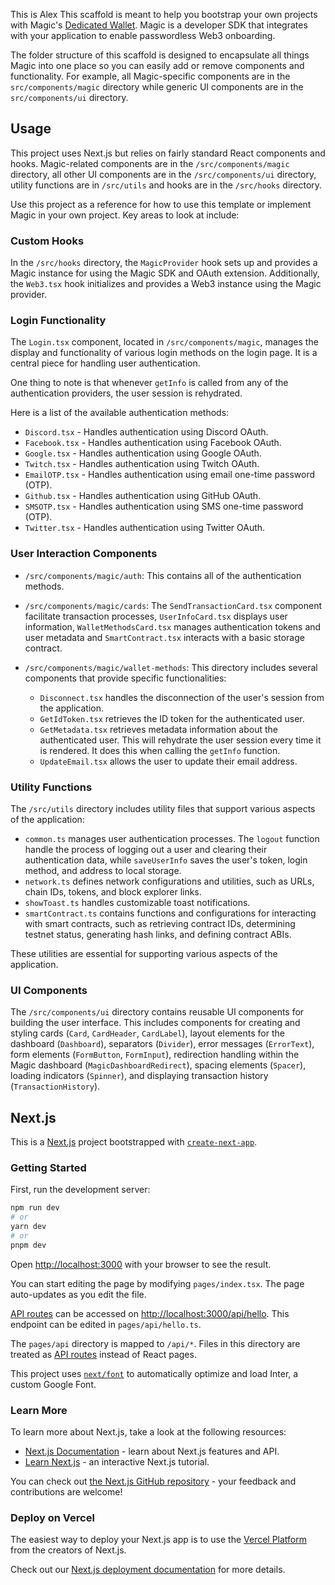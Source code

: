 This is Alex 
This scaffold is meant to help you bootstrap your own projects with Magic's [Dedicated Wallet](https://magic.link/docs/auth/overview). Magic is a developer SDK that integrates with your application to enable passwordless Web3 onboarding.

The folder structure of this scaffold is designed to encapsulate all things Magic into one place so you can easily add or remove components and functionality. For example, all Magic-specific components are in the `src/components/magic` directory while generic UI components are in the `src/components/ui` directory.

## Usage

This project uses Next.js but relies on fairly standard React components and hooks. Magic-related components are in the `/src/components/magic` directory, all other UI components are in the `/src/components/ui` directory, utility functions are in `/src/utils` and hooks are in the `/src/hooks` directory.

Use this project as a reference for how to use this template or implement Magic in your own project. Key areas to look at include:

### Custom Hooks
In the `/src/hooks` directory, the `MagicProvider` hook sets up and provides a Magic instance for using the Magic SDK and OAuth extension. Additionally, the `Web3.tsx` hook initializes and provides a Web3 instance using the Magic provider.

### Login Functionality 
The `Login.tsx` component, located in `/src/components/magic`, manages the display and functionality of various login methods on the login page. It is a central piece for handling user authentication.

One thing to note is that whenever `getInfo` is called from any of the authentication providers, the user session is rehydrated.

Here is a list of the available authentication methods:
- `Discord.tsx` - Handles authentication using Discord OAuth.
- `Facebook.tsx` - Handles authentication using Facebook OAuth.
- `Google.tsx` - Handles authentication using Google OAuth.
- `Twitch.tsx` - Handles authentication using Twitch OAuth.
- `EmailOTP.tsx` - Handles authentication using email one-time password (OTP).
- `Github.tsx` - Handles authentication using GitHub OAuth.
- `SMSOTP.tsx` - Handles authentication using SMS one-time password (OTP).
- `Twitter.tsx` - Handles authentication using Twitter OAuth.

### User Interaction Components

- `/src/components/magic/auth`: This contains all of the authentication methods.

- `/src/components/magic/cards`: The `SendTransactionCard.tsx` component facilitate transaction processes, `UserInfoCard.tsx` displays user information, `WalletMethodsCard.tsx` manages authentication tokens and user metadata and `SmartContract.tsx` interacts with a basic storage contract. 

- `/src/components/magic/wallet-methods`: This directory includes several components that provide specific functionalities:
    - `Disconnect.tsx` handles the disconnection of the user's session from the application.
    - `GetIdToken.tsx` retrieves the ID token for the authenticated user.
    - `GetMetadata.tsx` retrieves metadata information about the authenticated user. This will rehydrate the user session every time it is rendered. It does this when calling the `getInfo` function.
    - `UpdateEmail.tsx` allows the user to update their email address.

### Utility Functions
The `/src/utils` directory includes utility files that support various aspects of the application:
- `common.ts` manages user authentication processes. The `logout` function handle the process of logging out a user and clearing their authentication data, while `saveUserInfo` saves the user's token, login method, and address to local storage.
- `network.ts` defines network configurations and utilities, such as URLs, chain IDs, tokens, and block explorer links.
- `showToast.ts` handles customizable toast notifications.
- `smartContract.ts` contains functions and configurations for interacting with smart contracts, such as retrieving contract IDs, determining testnet status, generating hash links, and defining contract ABIs.

These utilities are essential for supporting various aspects of the application.

### UI Components
The `/src/components/ui` directory contains reusable UI components for building the user interface. This includes components for creating and styling cards (`Card`, `CardHeader`, `CardLabel`), layout elements for the dashboard (`Dashboard`), separators (`Divider`), error messages (`ErrorText`), form elements (`FormButton`, `FormInput`), redirection handling within the Magic dashboard (`MagicDashboardRedirect`), spacing elements (`Spacer`), loading indicators (`Spinner`), and displaying transaction history (`TransactionHistory`).
## Next.js

This is a [Next.js](https://nextjs.org/) project bootstrapped with [`create-next-app`](https://github.com/vercel/next.js/tree/canary/packages/create-next-app).

### Getting Started

First, run the development server:

```bash
npm run dev
# or
yarn dev
# or
pnpm dev
```

Open [http://localhost:3000](http://localhost:3000) with your browser to see the result.

You can start editing the page by modifying `pages/index.tsx`. The page auto-updates as you edit the file.

[API routes](https://nextjs.org/docs/api-routes/introduction) can be accessed on [http://localhost:3000/api/hello](http://localhost:3000/api/hello). This endpoint can be edited in `pages/api/hello.ts`.

The `pages/api` directory is mapped to `/api/*`. Files in this directory are treated as [API routes](https://nextjs.org/docs/api-routes/introduction) instead of React pages.

This project uses [`next/font`](https://nextjs.org/docs/basic-features/font-optimization) to automatically optimize and load Inter, a custom Google Font.

### Learn More

To learn more about Next.js, take a look at the following resources:

- [Next.js Documentation](https://nextjs.org/docs) - learn about Next.js features and API.
- [Learn Next.js](https://nextjs.org/learn) - an interactive Next.js tutorial.

You can check out [the Next.js GitHub repository](https://github.com/vercel/next.js/) - your feedback and contributions are welcome!

### Deploy on Vercel

The easiest way to deploy your Next.js app is to use the [Vercel Platform](https://vercel.com/new?utm_medium=default-template&filter=next.js&utm_source=create-next-app&utm_campaign=create-next-app-readme) from the creators of Next.js.

Check out our [Next.js deployment documentation](https://nextjs.org/docs/deployment) for more details.
